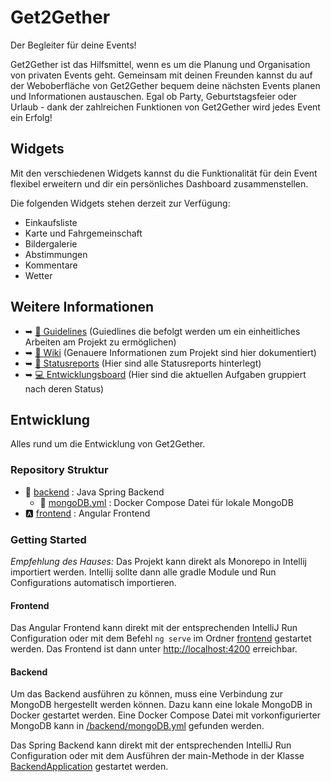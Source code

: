 # Get2Gether
Der Begleiter für deine Events!

Get2Gether ist das Hilfsmittel, wenn es um die Planung und Organisation von privaten Events geht.
Gemeinsam mit deinen Freunden kannst du auf der Weboberfläche von Get2Gether bequem deine nächsten Events planen und
Informationen austauschen.
Egal ob Party, Geburtstagsfeier oder Urlaub - dank der zahlreichen Funktionen von Get2Gether wird jedes Event ein Erfolg!

## Widgets
Mit den verschiedenen Widgets kannst du die Funktionalität für dein Event flexibel erweitern und
dir ein persönliches Dashboard zusammenstellen.

Die folgenden Widgets stehen derzeit zur Verfügung:
- Einkaufsliste
- Karte und Fahrgemeinschaft
- Bildergalerie
- Abstimmungen
- Kommentare
- Wetter

## Weitere Informationen
- ➥ [📑 Guidelines](https://github.com/SE-TINF22B2/G4-Get2Gether/discussions/categories/guideline) (Guiedlines die befolgt werden um ein einheitliches Arbeiten am Projekt zu ermöglichen)
- ➥ [📔 Wiki](https://github.com/SE-TINF22B2/G4-Get2Gether/wiki) (Genauere Informationen zum Projekt sind hier dokumentiert)
- ➥ [💬 Statusreports](https://github.com/SE-TINF22B2/G4-Get2Gether/discussions/categories/statusreports) (Hier sind alle Statusreports hinterlegt)
- ➥ [💻 Entwicklungsboard](https://github.com/orgs/SE-TINF22B2/projects/9) (Hier sind die aktuellen Aufgaben gruppiert nach deren Status)

## Entwicklung
Alles rund um die Entwicklung von Get2Gether.

### Repository Struktur
- 🍃 [backend](./backend) : Java Spring Backend
  - 🐋 [mongoDB.yml](./backend/mongoDB.yml) : Docker Compose Datei für lokale MongoDB
- 🅰️ [frontend](./frontend) : Angular Frontend

### Getting Started
_Empfehlung des Hauses:_ Das Projekt kann direkt als Monorepo in Intellij importiert werden.
Intellij sollte dann alle gradle Module und Run Configurations automatisch importieren.

#### Frontend
Das Angular Frontend kann direkt mit der entsprechenden IntelliJ Run Configuration oder mit dem Befehl `ng serve`
im Ordner [frontend](./frontend) gestartet werden.
Das Frontend ist dann unter [http://localhost:4200](http://localhost:4200) erreichbar.

#### Backend
Um das Backend ausführen zu können, muss eine Verbindung zur MongoDB hergestellt werden können.
Dazu kann eine lokale MongoDB in Docker gestartet werden.
Eine Docker Compose Datei mit vorkonfigurierter MongoDB kann in [/backend/mongoDB.yml](./backend/mongoDB.yml) gefunden werden.

Das Spring Backend kann direkt mit der entsprechenden IntelliJ Run Configuration oder mit dem Ausführen der main-Methode
in der Klasse [BackendApplication](./backend/src/main/java/com/dhbw/get2gether/backend/BackendApplication.java)
gestartet werden.
